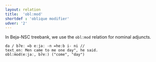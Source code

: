 ```yaml
---
layout: relation
title:  'obl:mod'
shortdef : 'oblique modifier'
udver: '2'
---
```


In Beja-NSC treebank, we use the `obl:mod` relation for nominal adjuncts.

~~~ sdparse
da / bʔeː =b eːjaː -n =heːb i- ni //
text_en: Men came to me one day", he said.
obl:mod(eːjaː, bʔeː) ("come", "day")
~~~
<!-- Interlanguage links updated So kvě 14 19:04:05 CEST 2022 -->
